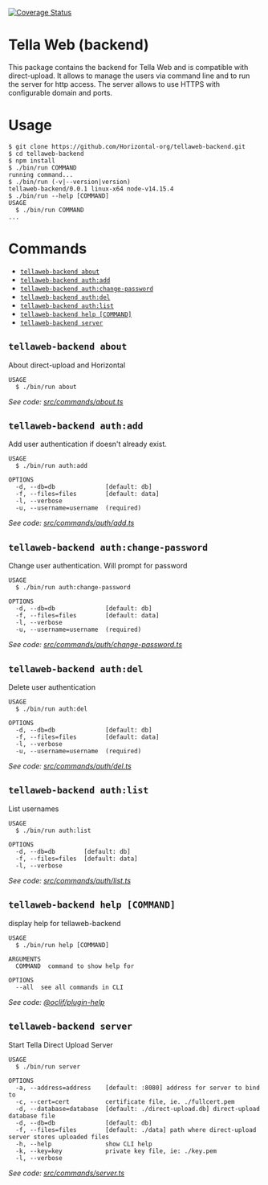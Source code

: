 [![Coverage Status](https://coveralls.io/repos/github/Horizontal-org/tellaweb-backend/badge.svg?branch=main)](https://coveralls.io/github/Horizontal-org/tellaweb-backend?branch=main)
# Tella Web (backend)
This package contains the backend for Tella Web and is compatible with direct-upload. It allows to manage the users via command line and to run the server for http access.
The server allows to use HTTPS with configurable domain and ports.


# Usage
<!-- usage -->
```sh-session
$ git clone https://github.com/Horizontal-org/tellaweb-backend.git
$ cd tellaweb-backend
$ npm install
$ ./bin/run COMMAND
running command...
$ ./bin/run (-v|--version|version)
tellaweb-backend/0.0.1 linux-x64 node-v14.15.4
$ ./bin/run --help [COMMAND]
USAGE
  $ ./bin/run COMMAND
...
```
<!-- usagestop -->
# Commands
<!-- commands -->
* [`tellaweb-backend about`](#tellaweb-backend-about)
* [`tellaweb-backend auth:add`](#tellaweb-backend-authadd)
* [`tellaweb-backend auth:change-password`](#tellaweb-backend-authchange-password)
* [`tellaweb-backend auth:del`](#tellaweb-backend-authdel)
* [`tellaweb-backend auth:list`](#tellaweb-backend-authlist)
* [`tellaweb-backend help [COMMAND]`](#tellaweb-backend-help-command)
* [`tellaweb-backend server`](#tellaweb-backend-server)

## `tellaweb-backend about`

About direct-upload and Horizontal

```
USAGE
  $ ./bin/run about
```

_See code: [src/commands/about.ts](https://github.com/horizontal-org/tellaweb-backend/blob/v0.0.1/src/commands/about.ts)_

## `tellaweb-backend auth:add`

Add user authentication if doesn't already exist.

```
USAGE
  $ ./bin/run auth:add

OPTIONS
  -d, --db=db              [default: db]
  -f, --files=files        [default: data]
  -l, --verbose
  -u, --username=username  (required)
```

_See code: [src/commands/auth/add.ts](https://github.com/horizontal-org/tellaweb-backend/blob/v0.0.1/src/commands/auth/add.ts)_

## `tellaweb-backend auth:change-password`

Change user authentication. Will prompt for password

```
USAGE
  $ ./bin/run auth:change-password

OPTIONS
  -d, --db=db              [default: db]
  -f, --files=files        [default: data]
  -l, --verbose
  -u, --username=username  (required)
```

_See code: [src/commands/auth/change-password.ts](https://github.com/horizontal-org/tellaweb-backend/blob/v0.0.1/src/commands/auth/change-password.ts)_

## `tellaweb-backend auth:del`

Delete user authentication

```
USAGE
  $ ./bin/run auth:del

OPTIONS
  -d, --db=db              [default: db]
  -f, --files=files        [default: data]
  -l, --verbose
  -u, --username=username  (required)
```

_See code: [src/commands/auth/del.ts](https://github.com/horizontal-org/tellaweb-backend/blob/v0.0.1/src/commands/auth/del.ts)_

## `tellaweb-backend auth:list`

List usernames

```
USAGE
  $ ./bin/run auth:list

OPTIONS
  -d, --db=db        [default: db]
  -f, --files=files  [default: data]
  -l, --verbose
```

_See code: [src/commands/auth/list.ts](https://github.com/horizontal-org/tellaweb-backend/blob/v0.0.1/src/commands/auth/list.ts)_

## `tellaweb-backend help [COMMAND]`

display help for tellaweb-backend

```
USAGE
  $ ./bin/run help [COMMAND]

ARGUMENTS
  COMMAND  command to show help for

OPTIONS
  --all  see all commands in CLI
```

_See code: [@oclif/plugin-help](https://github.com/oclif/plugin-help/blob/v3.2.2/src/commands/help.ts)_

## `tellaweb-backend server`

Start Tella Direct Upload Server

```
USAGE
  $ ./bin/run server

OPTIONS
  -a, --address=address    [default: :8080] address for server to bind to
  -c, --cert=cert          certificate file, ie. ./fullcert.pem
  -d, --database=database  [default: ./direct-upload.db] direct-upload database file
  -d, --db=db              [default: db]
  -f, --files=files        [default: ./data] path where direct-upload server stores uploaded files
  -h, --help               show CLI help
  -k, --key=key            private key file, ie: ./key.pem
  -l, --verbose
```

_See code: [src/commands/server.ts](https://github.com/horizontal-org/tellaweb-backend/blob/v0.0.1/src/commands/server.ts)_
<!-- commandsstop -->
